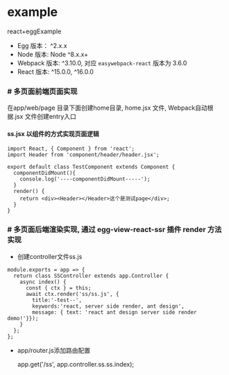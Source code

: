 # example

react+eggExample

- Egg 版本： ^2.x.x
- Node 版本: Node ^8.x.x+
- Webpack 版本: ^3.10.0, 对应 `easywebpack-react` 版本为 3.6.0
- React 版本: ^15.0.0, ^16.0.0


### # 多页面前端页面实现
在app/web/page 目录下面创建home目录, home.jsx 文件, Webpack自动根据.jsx 文件创建entry入口
#### ss.jsx 以组件的方式实现页面逻辑

```
import React, { Component } from 'react';
import Header from 'component/header/header.jsx';

export default class TestComponent extends Component {
  componentDidMount(){
    console.log('----componentDidMount-----');
  }
  render() {
    return <div><Header></Header>这个是测试page</div>;
  }
}
```

### # 多页面后端渲染实现, 通过 egg-view-react-ssr 插件 render 方法实现

- 创建controller文件ss.js

```
module.exports = app => {
  return class SSController extends app.Controller {
    async index() {
      const { ctx } = this;
      await ctx.render('ss/ss.js', {
        title:'-test--',
        keywords:'react, server side render, ant design',
        message: { text: 'react ant design server side render demo!'}});
    }
  };
}; 
```
- app/router.js添加路由配置

  app.get('/ss', app.controller.ss.ss.index);